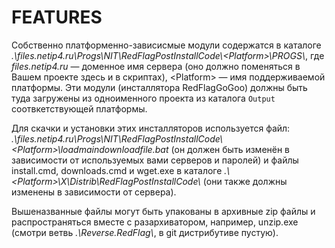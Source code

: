 # FEATURES


Собственно платформенно-зависисмые модули содержатся в каталоге *.\\files.netip4.ru\\Progs\\NIT\\RedFlagPostInstallCode\\\<Platform\>\\PROGS\\*, где *files.netip4.ru* — доменное имя сервера (оно должно поменяться в Вашем проекте здесь и в скриптах), \<Platform\> — имя поддерживаемой платформы. Эти модули (инсталлятора RedFlagGoGoo) должны быть туда загружены из одноименного проекта из каталога `Output` соотвкетствующей платформы.

Для скачки и установки этих инсталляторов используется файл: *.\\files.netip4.ru\\Progs\\NIT\\RedFlagPostInstallCode\\\<Platform\>\\loadmaindownloadfile.bat* (он должен быть изменён в зависимости от используемых вами серверов и паролей) и файлы install.cmd, downloads.cmd и wget.exe в каталоге *.\\\<Platform\>\\X\\Distrib\\RedFlagPostInstallCode\\* (они также должны изменены в зависимости от сервера).

Вышеназванные файлы могут быть упакованы в архивные zip файлы и распространяться вместе с разархиватором, например, unzip.exe (смотри ветвь *.\\Reverse.RedFlag\\*, в git дистрибутиве пустую). 